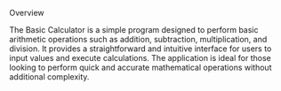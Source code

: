 Overview

The Basic Calculator is a simple program designed to perform basic arithmetic operations such as addition, subtraction, multiplication, and division. It provides a straightforward and intuitive interface for users to input values and execute calculations. The application is ideal for those looking to perform quick and accurate mathematical operations without additional complexity.
